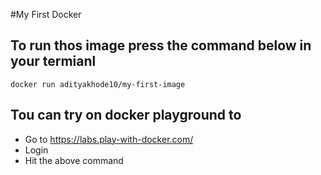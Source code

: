 #My First Docker

## To run thos image press the command below in your termianl

```
docker run adityakhode10/my-first-image
```

## Tou can try on docker playground to 

- Go to https://labs.play-with-docker.com/
- Login 
- Hit the above command